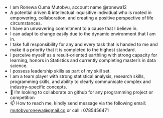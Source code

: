 - I am Ronewa Ouma Mutobvu, account name @ronewa12
- A potential driven & intellectual inquisitive individual who is rooted in empowering, collaboration, and creating a positive perspective of life circumstances. 
- I have an unwavering commitment to a cause that I believe in. 
- I can adapt to change easily due to the dynamic environment that I am in. 
- I take full responsibility for any and every task that is handed to me and make it a priority that it is completed to the highest standard.
- I perceive myself as a result-oriented earthling with strong capacity for learning, honors in Statistics and currently completing master’s in data science. 
- I possess leadership skills as part of my skill set. 
- I am a team player with strong statistical analysis, research skills, programming skills, and ability to clearly communicate complex and industry-specific concepts.
- 💞️ I’m looking to collaborate on github for any programming project or competition
- 📫 How to reach me, kindly send message via the following email: mutobvuronewa@gmail.co or call : 0785456471

<!---
Ronewa12/Ronewa12 is a ✨ special ✨ repository because its `README.md` (this file) appears on your GitHub profile.
You can click the Preview link to take a look at your changes.
--->
